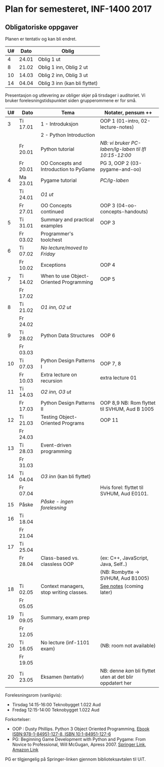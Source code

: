 Plan for semesteret, INF-1400 2017
====================================

Obligatoriske oppgaver
-----------------
Planen er tentativ og kan bli endret. 

|  U# | Dato  | Oblig                   |
| --- | ----- | ----------------------- |
|   4 | 24.01 | Oblig 1 ut              |
|   8 | 21.02 | Oblig 1 inn, Oblig 2 ut |
|  10 | 14.03 | Oblig 2 inn, Oblig 3 ut |
|  14 | 04.04 | Oblig 3 inn (kan bli flyttet) |

Presentasjon og utlevering av obliger skjer på tirsdager i auditoriet.
Vi bruker forelesningstidspunktet siden grupperommene er for små. 


| U#  | Dato       | Tema                                    | Notater, pensum ++                                         |
| --- | ----       | -----                                   | --------------                                             |
|   3 | Ti 17.01   | 1 - Introduksjon                        | OOP 1  (01-intro, 02-lecture-notes)                        |
|     |            | 2 - Python Introduction                 |                                                            |
|     | Fr 20.01   | Python tutorial                         | *NB: vi bruker PC-laben/lg-laben til IfI 10:15-12:00*      |
|     | Fr 20.01   | OO Concepts and Introduction to PyGame  | PG 3, OOP 2 (03-pygame-and-oo)                             |
|   4 | Ma 23.01   | Pygame tutorial                         | *PC/lg-laben*                                              | 
|     | Ti 24.01   | *O1 ut*                                 |                                                            |
|     | Fr 27.01   | OO Concepts continued                   | OOP 3  (04-oo-concepts-handouts)                           |
|   5 | Ti 31.01   | Summary and practical examples          | OOP 3                                                      |
|     | Fr 03.02   | Programmer's toolchest                  |                                                            |
|   6 | Ti 07.02   | *No lecture/moved to Friday*            |                                                            |
|     | Fr 10.02   | Exceptions                              | OOP 4                                                      |
|   7 | Ti 14.02   | When to use Object-Oriented Programming | OOP 5                                                      |
|     | Fr 17.02   |                                         |                                                            |
|   8 | Ti 21.02   | *O1 inn, O2 ut*                         |                                                            |
|     | Fr 24.02   |                                         |                                                            |
|   9 | Ti 28.02   | Python Data Structures                  | OOP 6                                                      |
|     | Fr 03.03   |                                         |                                                            |
|  10 | Ti 07.03   | Python Design Patterns I                | OOP 7, 8                                                   |
|     | Fr 10.03   | Extra lecture on recursion              | extra lecture 01                                           |
|  11 | Ti 14.03   | *O2 inn, O3 ut*                         |                                                            |
|     | Fr 17.03   | Python Design Patterns II               | OOP 8,9   NB: Rom flyttet til SVHUM, Aud B 1005            |
|  12 | Ti 21.03   | Testing Object-Oriented Programs        | OOP 11                                                     |
|     | Fr 24.03   |                                         |                                                            |
|  13 | Ti 28.03   | Event-driven programming                |                                                            |
|     | Fr 31.03   |                                         |                                                            |
|  14 | Ti 04.04   | *O3 inn* (kan bli flyttet)              |                                                            |
|     | Fr 07.04   |                                         | Hvis forel: flyttet til SVHUM, Aud E0101.                  |
|  15 | Påske      | *Påske - ingen forelesning*             |                                                            |
|  16 | Ti 18.04   |                                         |                                                            |
|     | Fr 21.04   |                                         |                                                            |
|  17 | Ti 25.04   |                                         |                                                            |
|     | Fr 28.04   | Class-based vs. classless OOP           | (ex: C++, JavaScript, Java, Self..)                        |
|     |            |                                         | (NB: Rombytte -> SVHUM, Aud B1005)                         |
|  18 | Ti 02.05   | Context managers, stop writing classes. | [See notes](lectures/14-misc.md) (coming later)            |
|     | Fr 05.05   |                                         |                                                            |
|  19 | Ti 09.05   | Summary, exam prep                      |                                                            |
|     | Fr 12.05   |                                         |                                                            |
|  20 | Ti 16.05   | No lecture (inf-1101 exam)              | (NB: room not available)                                   |
|     | Fr 19.05   |                                         |                                                            |
|  20 | Ti 23.05   | Eksamen (tentativ)                      | NB: denne *kan* bli flyttet uten at det blir oppdatert her |


Forelesningsrom (vanligvis):
- Tirsdag 14:15-16:00 Teknobygget 1.022 Aud
- Fredag  12:15-14:00 Teknobygget 1.022 Aud

Forkortelser: 
* OOP : Dusty Phillips. Python 3 Object Oriented Programming, [Ebook ISBN:978-1-84951-127-8, ISBN 10:1-84951-127-6](http://shop.oreilly.com/product/9781849511261.do)
* PG:  Beginning Game Development with Python and Pygame: From Novice to Professional, Will McGugan, Apress 2007. [Springer Link](http://link.springer.com/book/10.1007/978-1-4302-0325-4/page/1), [Amazon Link](http://www.amazon.com/Beginning-Game-Development-Python-Pygame/dp/1590598725)

PG er tilgjengelig på Springer-linken gjennom biblioteksavtalen til UiT.
